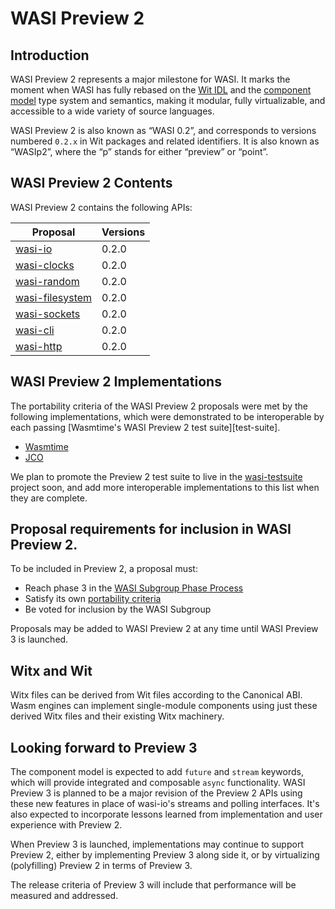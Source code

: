 # WASI Preview 2

## Introduction

WASI Preview 2 represents a major milestone for WASI. It marks the moment
when WASI has fully rebased on the [Wit IDL] and the [component model]
type system and semantics, making it modular, fully virtualizable, and
accessible to a wide variety of source languages.

WASI Preview 2 is also known as “WASI 0.2”, and corresponds to versions
numbered `0.2.x` in Wit packages and related identifiers. It is also known as
“WASIp2”, where the “p” stands for either “preview” or “point”.

[Wit IDL]: https://github.com/WebAssembly/component-model/blob/main/design/mvp/WIT.md
[component model]: https://github.com/WebAssembly/component-model

## WASI Preview 2 Contents

WASI Preview 2 contains the following APIs:

| Proposal           | Versions |
| ------------------ | -------- |
| [wasi-io]          | 0.2.0 |
| [wasi-clocks]      | 0.2.0 |
| [wasi-random]      | 0.2.0 |
| [wasi-filesystem]  | 0.2.0 |
| [wasi-sockets]     | 0.2.0 |
| [wasi-cli]         | 0.2.0 |
| [wasi-http]        | 0.2.0 |

[wasi-io]: https://github.com/WebAssembly/wasi-io
[wasi-clocks]: https://github.com/WebAssembly/wasi-clocks
[wasi-random]: https://github.com/WebAssembly/wasi-random
[wasi-filesystem]: https://github.com/WebAssembly/wasi-filesystem
[wasi-sockets]: https://github.com/WebAssembly/wasi-sockets
[wasi-cli]: https://github.com/WebAssembly/wasi-cli
[wasi-http]: https://github.com/WebAssembly/wasi-http

## WASI Preview 2 Implementations

The portability criteria of the WASI Preview 2 proposals were met by the
following implementations, which were demonstrated to be interoperable by
each passing [Wasmtime's WASI Preview 2 test suite][test-suite].

* [Wasmtime]
* [JCO]

[Wasmtime]: https://github.com/BytecodeAlliance/wasmtime
[JCO]: https://github.com/BytecodeAlliance/jco

We plan to promote the Preview 2 test suite to live in the [wasi-testsuite]
project soon, and add more interoperable implementations to this list when
they are complete.

[wasi-testsuite]: https://github.com/WebAssembly/wasi-testsuite

## Proposal requirements for inclusion in WASI Preview 2.

To be included in Preview 2, a proposal must:

 - Reach phase 3 in the [WASI Subgroup Phase Process]
 - Satisfy its own [portability criteria]
 - Be voted for inclusion by the WASI Subgroup

Proposals may be added to WASI Preview 2 at any time until WASI Preview 3
is launched.

## Witx and Wit

Witx files can be derived from Wit files according to the Canonical ABI. Wasm
engines can implement single-module components using just these derived Witx files
and their existing Witx machinery.

## Looking forward to Preview 3

The component model is expected to add `future` and `stream` keywords, which
will provide integrated and composable `async` functionality. WASI Preview 3 is
planned to be a major revision of the Preview 2 APIs using these new features
in place of wasi-io's streams and polling interfaces. It's also expected to
incorporate lessons learned from implementation and user experience with
Preview 2.

When Preview 3 is launched, implementations may continue to support Preview 2,
either by implementing Preview 3 along side it, or by virtualizing (polyfilling)
Preview 2 in terms of Preview 3.

The release criteria of Preview 3 will include that performance will be measured
and addressed.

[WASI Subgroup Phase Process]: https://github.com/WebAssembly/WASI/blob/main/Contributing.md#the-phase-process
[portability criteria]: https://github.com/WebAssembly/WASI/blob/main/Contributing.md#2-feature-description-available-wasi-subgroup
[worlds]: https://github.com/WebAssembly/component-model/blob/main/design/mvp/WIT.md#wit-worlds
[launch criteria]: #wasi-preview-2-launch-criteria
